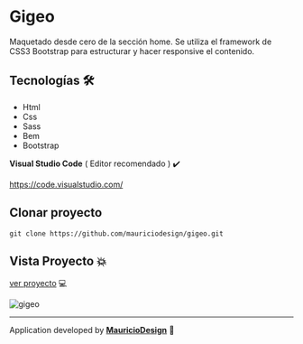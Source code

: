 # Gigeo

Maquetado desde cero de la sección home. Se utiliza el framework de CSS3 Bootstrap para estructurar y hacer responsive el contenido.

## Tecnologías​ :hammer_and_wrench:

- Html
- Css
- Sass
- Bem
- Bootstrap

**Visual Studio Code** ( Editor recomendado ) ✔️

https://code.visualstudio.com/



## Clonar proyecto

```
git clone https://github.com/mauriciodesign/gigeo.git
```



## Vista Proyecto 💥

[ver proyecto](https://mauriciodesign.github.io/gigeo/) :computer:

![gigeo](https://user-images.githubusercontent.com/47857535/86502651-87798c00-bd73-11ea-9cc2-5d80c2c87a37.png)

------

Application developed by [**MauricioDesign**](https://github.com/mauriciodesign) 🤘​